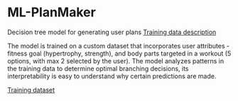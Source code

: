# ML-PlanMaker
Decision tree model for generating user plans
[Training data description](https://docs.google.com/document/d/1hPkIP76za0HWy6BrmT2m5MhoQq0FPAC-Pq3jwkr1mQU/edit?usp=sharing)


The model is trained on a custom dataset that incorporates user attributes - fitness goal (hypertrophy, strength), and body parts targeted in a workout (5 options, with max 2 selected by the user). The model analyzes patterns in the training data to determine optimal branching decisions, its interpretability is easy to understand why certain predictions are made. 

[Training dataset](https://drive.google.com/file/d/12Yx6GmENKrMvfK5o030pi2wnI6QYgGfO/view?usp=sharing)
